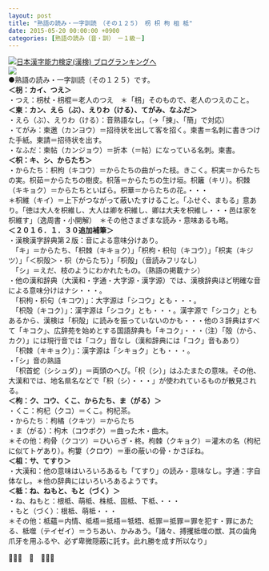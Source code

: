 ```yaml
---
layout: post
title: "熟語の読み・一字訓読　（その１２５） 枴 枳 枸 柤 柢"
date: 2015-05-20 00:00:00 +0900
categories: [熟語の読み（音・訓）　ー１級－]
---
```


[![](/syuusyuu9701/assets/images/熟語の読み・一字訓読-（その１２５）-枴-枳-枸-柤-柢-br_c_3028_1.gif)](http://blog.with2.net/link.php?1659096:3028 "日本漢字能力検定(漢検) ブログランキングへ")[日本漢字能力検定(漢検) ブログランキングへ](http://blog.with2.net/link.php?1659096:3028)  
![](/syuusyuu9701/assets/images/熟語の読み・一字訓読-（その１２５）-枴-枳-枸-柤-柢-4b18f2fd6149420313fcb7fc96a40d63.jpg)  
●熟語の読み・一字訓読（その１２５）です。  
**＜枴：カイ、つえ＞**  
・つえ：枴杖・枴棍＝老人のつえ　＊「枴」そのもので、老人のつえのこと。  
**＜柬：カン、えら（ぶ）、えりわ（ける）、てがみ、なふだ＞**  
・えら（ぶ）、えりわ（ける）：音熟語なし。（→「揀」、「簡」で対応）  
・てがみ：柬邀（カンヨウ）＝招待状を出して客を招く。柬書＝名刺に書きつけた手紙。柬請＝招待状を出す。  
・なふだ：柬帖（カンジョウ）＝折本（＝帖）になっている名刺。柬書。  
**＜枳：キ、シ、からたち＞**  
・からたち：枳枸（キコウ）＝からたちの曲がった枝。きこく。枳実＝からたちの実。枳茹＝からたちの樹皮。枳落＝からたちの生け垣。枳籬（キリ）。枳棘（キキョク）＝からたちといばら。枳華＝からたちの花。・・・  
＊枳維（キイ）＝上下がつながって蔽いたすけること。「ふせぐ、まもる」意あり。「徳は大人を枳維し、大人は卿を枳維し、卿は大夫を枳維し・・・邑は家を枳維す」（逸周書・小開解）　＊その他さまざまな読み・意味あるも略。  
**＜２０１６．１．３０追加補筆＞**  
・漢検漢字辞典第２版：音による意味分けあり。  
　「キ」＝からたち、「枳棘（キキョク）」「枳枸・枳句（キコウ）」「枳実（キジツ）」「＜枳殻＞・枳（からたち）」「枳殻」（音読みフリなし）  
　「シ」＝えだ、枝のようにわかれたもの。（熟語の掲載ナシ）  
・他の漢和辞典（大漢和・字通・大字源・漢字源）では、漢検辞典ほど明確な音による意味分けはナシ・・・。  
　「枳枸・枳句（キコウ）」：大字源は「シコウ」とも・・・。  
　「枳殻（キコク）」：漢字源は「シコク」とも・・・。漢字源で「シコク」ともあるから、漢検は「枳殻」に読みを振っていないのかも・・・他の３辞典はすべて「キコク」、広辞苑を始めとする国語辞典も「キコク」・・・（注）「殻（から、カク）」には現行音では「コク」音なし（漢和辞典には「コク」音もあり）  
　「枳棘（キキョク）」：漢字源は「シキョク」とも・・・。  
・「シ」音の熟語  
　「枳首蛇（シシュダ）」＝両頭のへび。「枳（シ）」はふたまたの意味。その他、大漢和では、地名県名などで「枳（シ）・・・」が使われているものが散見される。　  
**＜枸：ク、コウ、くこ、からたち、ま（がる）＞**  
・くこ：枸杞（クコ）＝くこ。枸杞茶。  
・からたち：枸橘（クキツ）＝からたち  
・ま（がる）：枸木（コウボク）＝曲った木・曲木。  
＊その他：枸骨（クコツ）＝ひいらぎ・柊。枸棘（クキョク）＝灌木の名（枸杞に似てトゲあり）。枸簍（クロウ）＝車の蔽いの骨・かさぼね。  
**＜柤：サ、てすり＞**  
・大漢和：他の意味はいろいろあるも「てすり」の読み・意味なし。字通：字自体なし。＊他の辞典にはいろいろあるようです。  
**＜柢：ね、ねもと、もと（づく）＞**  
・ね、ねもと：根柢、萌柢、株柢、固柢、下柢、・・・  
・もと（づく）：根柢、萌柢・・・  
＊その他：柢蘊＝内情、柢梧＝抵梧＝牴牾、柢罪＝抵罪＝罪を犯す・罪にあたる、柢噬（テイゼイ）＝うちあい、かみあう。「諸々、搏攫柢噬の獣、其の歯角爪牙を用ふるや、必ず卑微隠蔽に託す。此れ勝を成す所以なり」  
  
👋👋👋　🐑　👋👋👋  